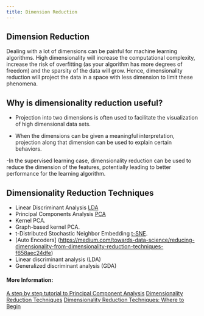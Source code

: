 ```yaml
---
title: Dimension Reduction
---
```

## Dimension Reduction
Dealing with a lot of dimensions can be painful for machine learning algorithms. High dimensionality will increase the computational complexity, increase the risk of overfitting (as your algorithm has more degrees of freedom) and the sparsity of the data will grow. Hence, dimensionality reduction will project the data in a space with less dimension to limit these phenomena.

## Why is dimensionality reduction useful?

- Projection into two dimensions is often used to facilitate the visualization of high dimensional data sets.

- When the dimensions can be given a meaningful interpretation, projection along that dimension can be used to explain certain behaviors.

-In the supervised learning case, dimensionality reduction can be used to reduce the dimension of the features, potentially leading to better performance for the learning algorithm.

## Dimensionality Reduction Techniques

- Linear Discriminant Analysis <a href='http://scikit-learn.org/stable/modules/lda_qda.html' target='_blank' rel='nofollow'>LDA</a>
- Principal Components Analysis <a href='http://setosa.io/ev/principal-component-analysis/' target='_blank' rel='nofollow'>PCA</a>
- Kernel PCA.
- Graph-based kernel PCA.
- t-Distributed Stochastic Neighbor Embedding <a href='https://lvdmaaten.github.io/tsne/' target='_blank' rel='nofollow'>t-SNE</a>.
- [Auto Encoders] (https://medium.com/towards-data-science/reducing-dimensionality-from-dimensionality-reduction-techniques-f658aec24dfe)
- Linear discriminant analysis (LDA)
- Generalized discriminant analysis (GDA)

#### More Information:
<!-- Please add any articles you think might be helpful to read before writing the article -->
<a href='https://plot.ly/ipython-notebooks/principal-component-analysis/#introduction' target='_blank' rel='nofollow'>A step by step tutorial to Principal Component Analysis</a>
<a href='https://medium.com/towards-data-science/reducing-dimensionality-from-dimensionality-reduction-techniques-f658aec24dfe' target='_blank' rel='nofollow'>Dimensionality Reduction Techniques</a>
<a href='https://blog.treasuredata.com/blog/2016/03/25/dimensionality-reduction-techniques-where-to-begin' target='_blank' rel='nofollow'>Dimensionality Reduction Techniques: Where to Begin</a>
